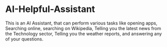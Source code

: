 # AI-Helpful-Assistant
This is an AI Assistant, that can perform various tasks like opening apps, Searching online, searching on Wikipedia, Telling you the latest news from the Technology sector, Telling you the weather reports, and answering any of your questions. 
